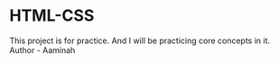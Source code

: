 # HTML-CSS
This project is for practice. And I will be practicing core concepts in it.
<br>
Author - Aaminah
